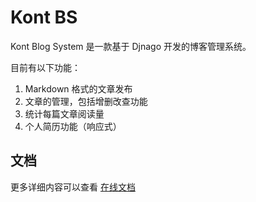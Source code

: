# Kont BS

Kont Blog System 是一款基于 Djnago 开发的博客管理系统。

目前有以下功能：

1. Markdown 格式的文章发布
2. 文章的管理，包括增删改查功能
3. 统计每篇文章阅读量
4. 个人简历功能（响应式）

## 文档

更多详细内容可以查看 [在线文档](bs.kont.space)